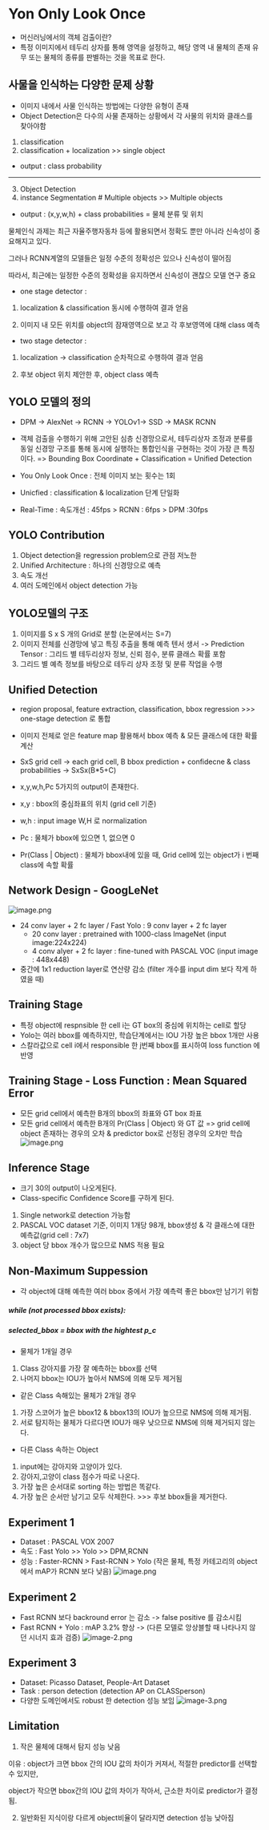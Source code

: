 # Yon Only Look Once

- 머신러닝에서의 객체 검출이란?
- 특정 이미지에서 테두리 상자를 통해 영역을 설정하고, 해당 영역 내 물체의 존재 유무 또는 물체의 종류를 판별하는 것을 목표로 한다.

## 사물을 인식하는 다양한 문제 상황

- 이미지 내에서 사물 인식하는 방법에는 다양한 유형이 존재
- Object Detection은 다수의 사물 존재하는 상황에서 각 사물의 위치와 클래스를 찾아야함

1. classification
2. classification + localization >> single object
- output : class probability
------------------------------------------------------------
3. Object Detection
4. instance Segmentation # Multiple objects >> Multiple objects
- output : (x,y,w,h) + class probabilities = 물체 분류 및 위치

물체인식 과제는 최근 자율주행자동차 등에 활용되면서 정확도 뿐만 아니라 신속성이 중요해지고 있다.

그러나 RCNN계열의 모델들은 일정 수준의 정확성은 있으나 신속성이 떨어짐

따라서, 최근에는 일정한 수준의 정확성을 유지하면서 신속성이 괜찮으 모델 연구 중요

- one stage detector : 

1. localization & classification 동시에 수행하여 결과 얻음
 
2. 이미지 내 모든 위치를 object의 잠재영역으로 보고 각 후보영역에 대해 class 예측

- two stage detector :

1. localization -> classification 순차적으로 수행하여 결과 얻음

2. 후보 object 위치 제안한 후, object class 예측


## YOLO 모델의 정의

- DPM -> AlexNet -> RCNN -> YOLOv1-> SSD -> MASK RCNN


- 객체 검출을 수행하기 위해 고안된 심층 신경망으로서, 테두리상자 조정과 분류를 동일 신경망 구조를 통해 동시에 실행하는 통합인식을 구현하는 것이 가장 큰 특징이다. => Bounding Box Coordinate + Classification = Unified Detection


- You Only Look Once : 전체 이미지 보는 횟수는 1회
- Unicfied : classification & localization 단계 단일화
- Real-Time : 속도개선 : 45fps > RCNN : 6fps > DPM :30fps

## YOLO Contribution

1. Object detection을 regression problem으로 관점 저노한
2. Unified Architecture : 하나의 신경망으로 예측
3. 속도 개선
4. 여러 도메인에서 object detection 가능



## YOLO모델의 구조
1. 이미지를 S x S 개의 Grid로 분할 (논문에서는 S=7)
2. 이미지 전체를 신경망에 넣고 특징 추출을 통해 예측 텐서 생서 -> Prediction Tensor : 그리드 별 테두리상자 정보, 신뢰 점수, 분류 클래스 확률 포함
3. 그리드 별 예측 정보를 바탕으로 테두리 상자 조정 및 분류 작업을 수행

## Unified Detection 

- region proposal, feature extraction, classification, bbox regression >>> one-stage detection 로 통합
- 이미지 전체로 얻은 feature map 활용해서 bbox 예측 & 모든 클래스에 대한 확률 계산
- SxS grid cell -> each grid cell, B bbox prediction + confidecne & class probabilities -> SxSx(B*5+C)

- x,y,w,h,Pc 5가지의 output이 존재한다. 
- x,y : bbox의 중심좌표의 위치 (grid cell 기준)
- w,h : input image W,H 로 normalization
- Pc : 물체가 bbox에 있으면 1, 없으면 0
- Pr(Class | Object) : 물체가 bbox내에 있을 때, Grid cell에 있는 object가 i 번째 class에 속할 확률

##  Network Design - GoogLeNet
![image.png](attachment:image.png)

- 24 conv layer + 2 fc layer / Fast Yolo : 9 conv layer + 2 fc layer
    - 20 conv layer : pretrained with 1000-class ImageNet (input image:224x224)
    - 4 conv alyer + 2 fc layer : fine-tuned with PASCAL VOC (input image : 448x448)
- 중간에 1x1 reduction layer로 연산량 감소 (filter 개수를 input dim 보다 작게 하였을 때)

## Training Stage
- 특정 object에 respnsible 한 cell i는 GT box의 중심에 위치하는 cell로 할당
- Yolo는 여러 bbox를 예측하지만, 학습단계에서는 IOU 가장 높은 bbox 1개만 사용
- 스칼라값으로 cell i에서 responsible 한 j번째 bbox를 표시하여 loss function 에 반영

## Training Stage - Loss Function : Mean Squared Error
- 모든 grid cell에서 예측한 B개의 bbox의 좌표와 GT box 좌표
- 모든 grid cell에서 예측한 B개의 Pr(Class | Object) 와 GT 값
=> grid cell에 object 존재하는 경우의 오차 & predictor box로 선정된 경우의 오차만 학습
![image.png](attachment:image.png)

## Inference Stage
- 크기 30의 output이 나오게된다.
- Class-specific Confidence Score를 구하게 된다.

1. Single network로 detection 가능함
2. PASCAL VOC dataset 기준, 이미지 1개당 98개, bbox생성 & 각 클래스에 대한 예측값(grid cell : 7x7)
3. object 당 bbox 개수가 많으므로 NMS 적용 필요

## Non-Maximum Suppession
- 각 object에 대해 예측한 여러 bbox 중에서 가장 예측력 좋은 bbox만 남기기 위함

##### while (not processed bbox exists):
##### selected_bbox = bbox with the hightest p_c 
- 물체가 1개일 경우
1. Class 강아지를 가장 잘 예측하는 bbox를 선택
2. 나머지 bbox는 IOU가 높아서 NMS에 의해 모두 제거됨

- 같은 Class 속해있는 물체가 2개일 경우
1. 가장 스코어가 높은 bbox12 & bbox13의 IOU가 높으므로 NMS에 의해 제거됨.
2. 서로 탐지하는 물체가 다르다면 IOU가 매우 낮으므로 NMS에 의해 제거되지 않는다.

- 다른 Class 속하는 Object
1. input에는 강아지와 고양이가 있다.
2. 강아지,고양이 class 점수가 따로 나온다.
3. 가장 높은 순서대로 sorting 하는 방법은 똑같다.
4. 가장 높은 순서만 남기고 모두 삭제한다. >>> 후보 bbox들을 제거한다.

## Experiment 1
- Dataset : PASCAL VOX 2007
- 속도 : Fast Yolo >> Yolo >> DPM,RCNN
- 성능 : Faster-RCNN > Fast-RCNN > Yolo
(작은 물체, 특정 카테고리의 object 에서 mAP가 RCNN 보다 낮음)
![image.png](attachment:image.png)

## Experiment 2
- Fast RCNN 보다 backround error 는 감소 -> false positive 를 감소시킴
- Fast RCNN + Yolo : mAP 3.2% 향상 -> (다른 모델로 앙상블할 때 나타나지 않던 시너지 효과 검증)
![image-2.png](attachment:image-2.png)

## Experiment 3
- Dataset: Picasso Dataset, People-Art Dataset
- Task : person detection (detection AP on CLASSperson)
- 다양한 도메인에서도 robust 한 detection 성능 보임
![image-3.png](attachment:image-3.png)

## Limitation

1. 작은 물체에 대해서 탐지 성능 낮음

이유 : object가 크면 bbox 간의 IOU 값의 차이가 커져서, 적절한 predictor를 선택할 수 있지만, 

object가 작으면 bbox간의 IOU 값의 차이가 작아서, 근소한 차이로 predictor가 결정됨.

2. 일반화된 지식이랑 다르게 object비율이 달라지면 detection 성능 낮아짐
